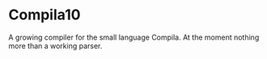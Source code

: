 # Compila10
A growing compiler for the small language Compila. At the moment
nothing more than a working parser.
